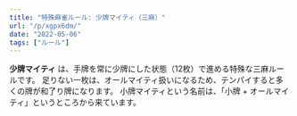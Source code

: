 ```yaml
---
title: "特殊麻雀ルール: 少牌マイティ（三麻）"
url: "/p/xgpx6dm/"
date: "2022-05-06"
tags: ["ルール"]
---
```


__少牌マイティ__ は、手牌を常に少牌にした状態（12枚）で進める特殊な三麻ルールです。
足りない一枚は、オールマイティ扱いになるため、テンパイすると多くの牌が和了り牌になります。
小牌マイティという名前は、「小牌 + オールマイティ」というところから来ています。

